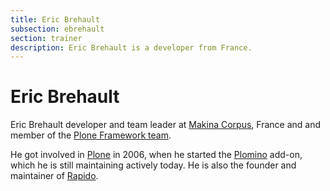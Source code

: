 ```yaml
---
title: Eric Brehault
subsection: ebrehault
section: trainer
description: Eric Brehault is a developer from France.
---
```


# Eric Brehault

Eric Brehault developer and team leader at [Makina Corpus](http://makina-corpus.com), France and and member of the [Plone Framework team](https://plone.org/community/framework).

He got involved in [Plone](https://plone.org) in 2006, when he started the [Plomino](http://www.plomino.net/) add-on, which he is still maintaining actively today.
He is also the founder and maintainer of [Rapido](https://rapidoplone.readthedocs.io/en/latest/).
